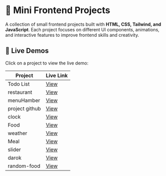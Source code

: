 # 🎨 Mini Frontend Projects

A collection of small frontend projects built with **HTML, CSS, Tailwind, and JavaScript**. Each project focuses on different UI components, animations, and interactive features to improve frontend skills and creativity.

## 🔗 Live Demos  
Click on a project to view the live demo:  

| Project | Live Link |
|---------|----------|
| Todo List | [View](https://snoou.github.io/frontend-mini-project/todo%20List/) |
| restaurant | [View](https://snoou.github.io/frontend-mini-project/restaurant/html/) |
| menuHamber | [View](https://snoou.github.io/frontend-mini-project/menuHamber) |
| project github | [View](https://snoou.github.io/frontend-mini-project/project%20github/) |
| clock | [View](https://snoou.github.io/frontend-mini-project/clock/) |
| Food | [View](https://snoou.github.io/frontend-mini-project/Food) |
| weather | [View](https://snoou.github.io/frontend-mini-project/weather) |
| Meal | [View](https://snoou.github.io/frontend-mini-project/Meal) |
| slider | [View](https://snoou.github.io/frontend-mini-project/sidebar) |
| darok | [View](https://snoou.github.io/frontend-mini-project/darok) |
| random-food | [View](https://snoou.github.io/frontend-mini-project/random-food/) |















